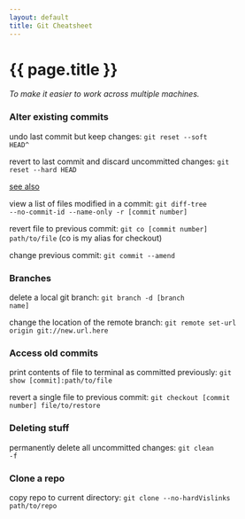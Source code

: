 ```yaml
---
layout: default
title: Git Cheatsheet
---
```

<h1 id="page-title">{{ page.title }}</h1>

*To make it easier to work across multiple machines.*

<h3>Alter existing commits</h3>

undo last commit but keep changes:
<code>git reset --soft HEAD^</code>

revert to last commit and discard uncommitted changes:
<code>git reset --hard HEAD</code>

[see also](http://stackoverflow.com/questions/927358/undo-last-git-commit)

view a list of files modified in a commit:
<code>git diff-tree --no-commit-id --name-only -r [commit number]</code>

revert file to previous commit:
<code>git co [commit number] path/to/file</code>
(co is my alias for checkout)

change previous commit:
<code>git commit --amend</code>

<h3>Branches</h3>

delete a local git branch:
<code>git branch -d [branch name]</code>

change the location of the remote branch:
<code>git remote set-url origin git://new.url.here</code>

<h3>Access old commits</h3>

print contents of file to terminal as committed previously:
<code>git show [commit]:path/to/file</code>

revert a single file to previous commit:
<code>git checkout [commit number] file/to/restore</code>

<h3>Deleting stuff</h3>

permanently delete all uncommitted changes:
<code>git clean -f</code>

<h3>Clone a repo</h3>

copy repo to current directory:
<code>git clone --no-hardVislinks path/to/repo</code>
